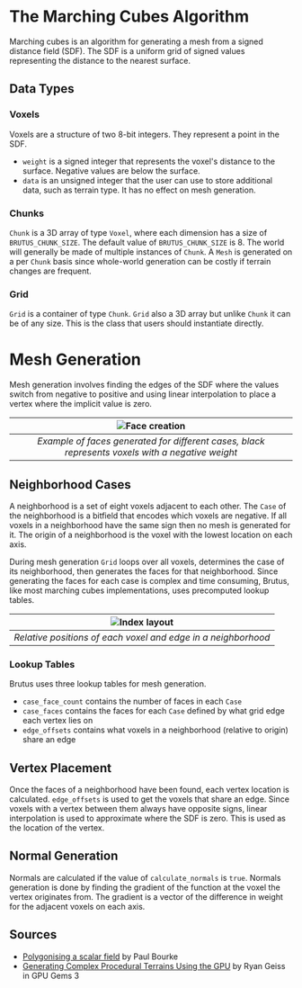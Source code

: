 The Marching Cubes Algorithm
==============

Marching cubes is an algorithm for generating a mesh from a signed distance field (SDF). The SDF is a uniform grid of signed values representing the distance to the nearest surface.

Data Types
--------------

### Voxels

Voxels are a structure of two 8-bit integers. They represent a point in the SDF.

* `weight` is a signed integer that represents the voxel's distance to the surface. Negative values are below the surface.
* `data` is an unsigned integer that the user can use to store additional data, such as terrain type. It has no effect on mesh generation.

### Chunks

`Chunk` is a 3D array of type `Voxel`, where each dimension has a size of `BRUTUS_CHUNK_SIZE`. The default value of `BRUTUS_CHUNK_SIZE` is 8. The world will generally be made of multiple instances of `Chunk`. A `Mesh` is generated on a per `Chunk` basis since whole-world generation can be costly if terrain changes are frequent.

### Grid

`Grid` is a container of type `Chunk`. `Grid` also a 3D array but unlike `Chunk` it can be of any size. This is the class that users should instantiate directly.

Mesh Generation
==============

Mesh generation involves finding the edges of the SDF where the values switch from negative to positive and using linear interpolation to place a vertex where the implicit value is zero.

| ![Face creation](../../images/face-creation.png) |
|:--:|
| *Example of faces generated for different cases, black represents voxels with a negative weight* |

Neighborhood Cases
--------------

A neighborhood is a set of eight voxels adjacent to each other. The `Case` of the neighborhood is a bitfield that encodes which voxels are negative. If all voxels in a neighborhood have the same sign then no mesh is generated for it. The origin of a neighborhood is the voxel with the lowest location on each axis.

During mesh generation `Grid` loops over all voxels, determines the case of its neighborhood, then generates the faces for that neighborhood. Since generating the faces for each case is complex and time consuming, Brutus, like most marching cubes implementations, uses precomputed lookup tables.

| ![Index layout](../../images/index-layout.png) |
|:--:|
| *Relative positions of each voxel and edge in a neighborhood* |

### Lookup Tables

Brutus uses three lookup tables for mesh generation.

* `case_face_count` contains the number of faces in each `Case`
* `case_faces` contains the faces for each `Case` defined by what grid edge each vertex lies on
* `edge_offsets` contains what voxels in a neighborhood (relative to origin) share an edge

Vertex Placement
--------------

Once the faces of a neighborhood have been found, each vertex location is calculated. `edge_offsets` is used to get the voxels that share an edge. Since voxels with a vertex between them always have opposite signs, linear interpolation is used to approximate where the SDF is zero. This is used as the location of the vertex.

Normal Generation
--------------

Normals are calculated if the value of `calculate_normals` is `true`. Normals generation is done by finding the gradient of the function at the voxel the vertex originates from. The gradient is a vector of the difference in weight for the adjacent voxels on each axis.

Sources
--------------

* [Polygonising a scalar field](http://paulbourke.net/geometry/polygonise/) by Paul Bourke
* [Generating Complex Procedural Terrains Using the GPU](https://developer.nvidia.com/gpugems/gpugems3/part-i-geometry/chapter-1-generating-complex-procedural-terrains-using-gpu) by Ryan Geiss in GPU Gems 3

